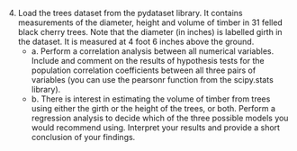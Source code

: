 4. Load the trees dataset from the pydataset library.
   It contains measurements of the diameter, height and volume of timber in 31 felled black cherry trees.
   Note that the diameter (in inches) is labelled girth in the dataset.
   It is measured at 4 foot 6 inches above the ground.
   -  a. Perform a correlation analysis between all numerical variables. Include and comment on the results of hypothesis tests for the population correlation coefficients between all three pairs of variables (you can use the pearsonr function from the scipy.stats library).
    - b. There is interest in estimating the volume of timber from trees using either the girth or the
height of the trees, or both. Perform a regression analysis to decide which of the three possible models you would recommend using. Interpret your results and provide a short conclusion of your findings.
